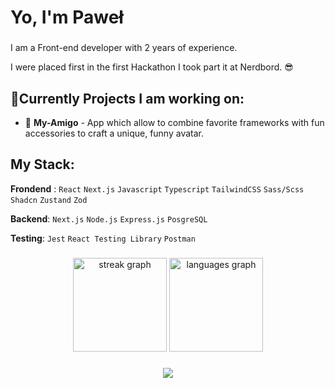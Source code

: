 
###

<h1 align="left">Yo, I'm Paweł</h1>

###

<p align="left">I am a Front-end developer with 2 years of experience. </p>

<p align="left">I were placed first in the first Hackathon I took part it at Nerdbord. 😎</p>

<h2 align="left">🚀Currently Projects I am working on:</h2>

- 🍱 **My-Amigo** - App which allow to combine favorite frameworks with fun accessories to craft a unique, funny avatar.

###

<h2 align="left">My Stack:</h2>

**Frondend** : `React` `Next.js` `Javascript` `Typescript` `TailwindCSS` `Sass/Scss` `Shadcn` `Zustand` `Zod`

**Backend**: `Next.js` `Node.js` `Express.js` `PosgreSQL`

**Testing**: `Jest` `React Testing Library` `Postman`


###

<div align="center">
  <img src="https://streak-stats.demolab.com?user=AoiTechDev&locale=en&mode=daily&theme=cobalt&hide_border=false&border_radius=5&order=3" height="150" alt="streak graph"  />
  <img src="https://github-readme-stats.vercel.app/api/top-langs?username=AoiTechDev&locale=en&hide_title=false&layout=compact&card_width=320&langs_count=5&theme=cobalt&hide_border=false&order=2" height="150" alt="languages graph"  />
</div>

###


###

<div align="center">
  <img src="https://profile-counter.glitch.me/AoiTechDev/count.svg?"  />
</div>

###
